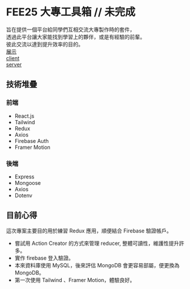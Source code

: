 # FEE25 大專工具箱 // 未完成
旨在提供一個平台給同學們互相交流大專製作時的套件，<br/>
透過此平台讓大家能找到學習上的夥伴，或是有經驗的前輩。<br/>
彼此交流以達到提升效率的目的。<br/>
[展示](https://holin5566.github.io/ "Demo")<br/>
[client](https://github.com/Holin5566/toolbox-client/ "client")<br/>
[server](https://github.com/Holin5566/toolbox-mongoDB/ "server")

## 技術堆疊
### 前端
- React.js
- Tailwind
- Redux
- Axios
- Firebase Auth
- Framer Motion
### 後端
- Express
- Mongoose
- Axios
- Dotenv

## 目前心得
這次專案主要目的用於練習 Redux 應用，順便結合 Firebase 驗證帳戶。<br/>

- 嘗試用 Action Creator 的方式來管理 reducer, 整體可讀性，維護性提升許多。<br/>
- 實作 firebase 登入驗證。<br/>
- 本來資料庫使用 MySQL，後來評估 MongoDB 會更容易部屬，便更換為 MongoDB。<br/>
- 第一次使用 Tailwind 、Framer Motion，體驗良好。
